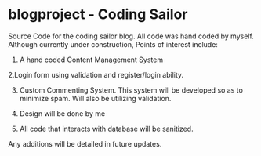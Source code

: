 blogproject - Coding Sailor
===========

Source Code for the coding sailor blog.
All code was hand coded by myself.
Although currently under construction, Points of interest include:

1. A hand coded Content Management System

2.Login form using validation and register/login ability.

3. Custom Commenting System. This system will be developed so as to minimize spam. Will also be utilizing validation.

4. Design will be done by me

5. All code that interacts with database will be sanitized.

Any additions will be detailed in future updates.
